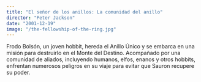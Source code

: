 ```yaml
---
title: "El señor de los anillos: La comunidad del anillo"
director: "Peter Jackson"
date: "2001-12-19"
image: "/the-fellowship-of-the-ring.jpg"
---
```


Frodo Bolsón, un joven hobbit, hereda el Anillo Único y se embarca en una misión para destruirlo en el Monte del Destino. Acompañado por una comunidad de aliados, incluyendo humanos, elfos, enanos y otros hobbits, enfrentan numerosos peligros en su viaje para evitar que Sauron recupere su poder.
